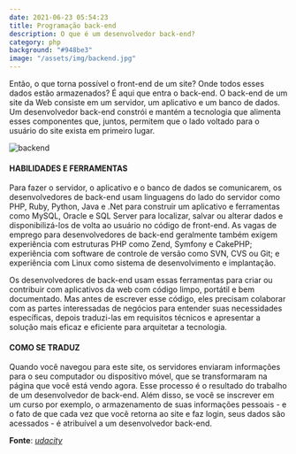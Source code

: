 ```yaml
---
date: 2021-06-23 05:54:23
title: Programação back-end
description: O que é um desenvolvedor back-end?
category: php
background: "#948be3"
image: "/assets/img/backend.jpg"
---
```


Então, o que torna possível o front-end de um site? Onde todos esses dados estão armazenados? É aqui que entra o back-end. O back-end de um site da Web consiste em um servidor, um aplicativo e um banco de dados. Um desenvolvedor back-end constrói e mantém a tecnologia que alimenta esses componentes que, juntos, permitem que o lado voltado para o usuário do site exista em primeiro lugar.

![backend](/assets/img/backend.jpg)

#### HABILIDADES E FERRAMENTAS

Para fazer o servidor, o aplicativo e o banco de dados se comunicarem, os desenvolvedores de back-end usam linguagens do lado do servidor como PHP, Ruby, Python, Java e .Net para construir um aplicativo e ferramentas como MySQL, Oracle e SQL Server para localizar, salvar ou alterar dados e disponibilizá-los de volta ao usuário no código de front-end. As vagas de emprego para desenvolvedores de back-end geralmente também exigem experiência com estruturas PHP como Zend, Symfony e CakePHP; experiência com software de controle de versão como SVN, CVS ou Git; e experiência com Linux como sistema de desenvolvimento e implantação.

Os desenvolvedores de back-end usam essas ferramentas para criar ou contribuir com aplicativos da web com código limpo, portátil e bem documentado. Mas antes de escrever esse código, eles precisam colaborar com as partes interessadas de negócios para entender suas necessidades específicas, depois traduzi-las em requisitos técnicos e apresentar a solução mais eficaz e eficiente para arquitetar a tecnologia.

#### COMO SE TRADUZ

Quando você navegou para este site, os servidores enviaram informações para o seu computador ou dispositivo móvel, que se transformaram na página que você está vendo agora. Esse processo é o resultado do trabalho de um desenvolvedor de back-end. Além disso, se você se inscrever em um curso por exemplo, o armazenamento de suas informações pessoais - e o fato de que cada vez que você retorna ao site e faz login, seus dados são acessados ​​- é atribuível a um desenvolvedor back-end.

**Fonte**: _[udacity](https://www.udacity.com/blog/2020/12/front-end-vs-back-end-vs-full-stack-web-developers.html)_
